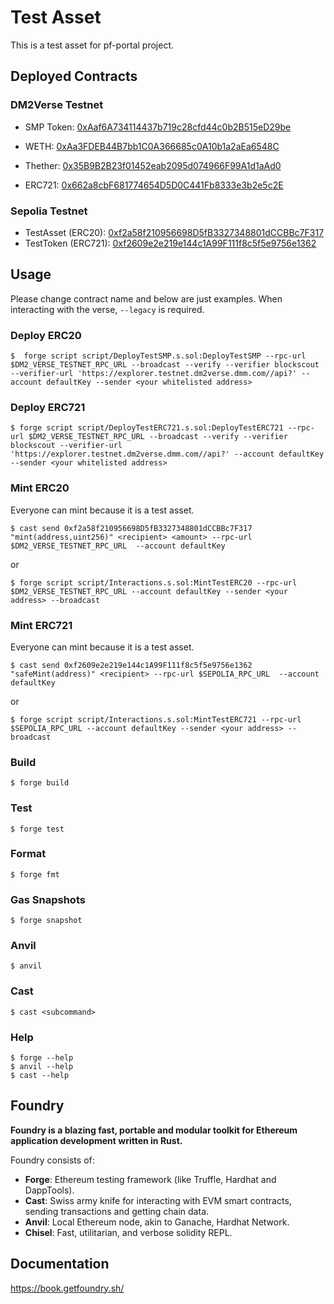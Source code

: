 # Test Asset

This is a test asset for pf-portal project.

## Deployed Contracts

### DM2Verse Testnet

- SMP Token: [0xAaf6A734114437b719c28cfd44c0b2B515eD29be](https://explorer.testnet.dm2verse.dmm.com/address/0xAaf6A734114437b719c28cfd44c0b2B515eD29be)
- WETH: [0xAa3FDEB44B7bb1C0A366685c0A10b1a2aEa6548C](https://explorer.testnet.dm2verse.dmm.com/address/0xAa3FDEB44B7bb1C0A366685c0A10b1a2aEa6548C)
- Thether: [0x35B9B2B23f01452eab2095d074966F99A1d1aAd0](https://explorer.testnet.dm2verse.dmm.com/address/0x35B9B2B23f01452eab2095d074966F99A1d1aAd0)

- ERC721: [0x662a8cbF681774654D5D0C441Fb8333e3b2e5c2E](https://explorer.testnet.dm2verse.dmm.com/address/0x662a8cbF681774654D5D0C441Fb8333e3b2e5c2E)

### Sepolia Testnet

- TestAsset (ERC20): [0xf2a58f210956698D5fB3327348801dCCBBc7F317](https://sepolia.etherscan.io/address/0xf2a58f210956698d5fb3327348801dccbbc7f317)
- TestToken (ERC721): [0xf2609e2e219e144c1A99F111f8c5f5e9756e1362](https://sepolia.etherscan.io/address/0xf2609e2e219e144c1A99F111f8c5f5e9756e1362)

## Usage

Please change contract name and below are just examples.
When interacting with the verse, `--legacy` is required.

### Deploy ERC20

```shell
$  forge script script/DeployTestSMP.s.sol:DeployTestSMP --rpc-url $DM2_VERSE_TESTNET_RPC_URL --broadcast --verify --verifier blockscout --verifier-url 'https://explorer.testnet.dm2verse.dmm.com//api?' --account defaultKey --sender <your whitelisted address>
```

### Deploy ERC721

```shell
$ forge script script/DeployTestERC721.s.sol:DeployTestERC721 --rpc-url $DM2_VERSE_TESTNET_RPC_URL --broadcast --verify --verifier blockscout --verifier-url 'https://explorer.testnet.dm2verse.dmm.com//api?' --account defaultKey --sender <your whitelisted address>
```

### Mint ERC20

Everyone can mint because it is a test asset.

```shell
$ cast send 0xf2a58f210956698D5fB3327348801dCCBBc7F317 "mint(address,uint256)" <recipient> <amount> --rpc-url $DM2_VERSE_TESTNET_RPC_URL  --account defaultKey
```

or

```shell
$ forge script script/Interactions.s.sol:MintTestERC20 --rpc-url $DM2_VERSE_TESTNET_RPC_URL --account defaultKey --sender <your address> --broadcast
```

### Mint ERC721

Everyone can mint because it is a test asset.

```shell
$ cast send 0xf2609e2e219e144c1A99F111f8c5f5e9756e1362 "safeMint(address)" <recipient> --rpc-url $SEPOLIA_RPC_URL  --account defaultKey
```

or

```shell
$ forge script script/Interactions.s.sol:MintTestERC721 --rpc-url $SEPOLIA_RPC_URL --account defaultKey --sender <your address> --broadcast
```

### Build

```shell
$ forge build
```

### Test

```shell
$ forge test
```

### Format

```shell
$ forge fmt
```

### Gas Snapshots

```shell
$ forge snapshot
```

### Anvil

```shell
$ anvil
```

### Cast

```shell
$ cast <subcommand>
```

### Help

```shell
$ forge --help
$ anvil --help
$ cast --help
```

## Foundry

**Foundry is a blazing fast, portable and modular toolkit for Ethereum application development written in Rust.**

Foundry consists of:

- **Forge**: Ethereum testing framework (like Truffle, Hardhat and DappTools).
- **Cast**: Swiss army knife for interacting with EVM smart contracts, sending transactions and getting chain data.
- **Anvil**: Local Ethereum node, akin to Ganache, Hardhat Network.
- **Chisel**: Fast, utilitarian, and verbose solidity REPL.

## Documentation

https://book.getfoundry.sh/
